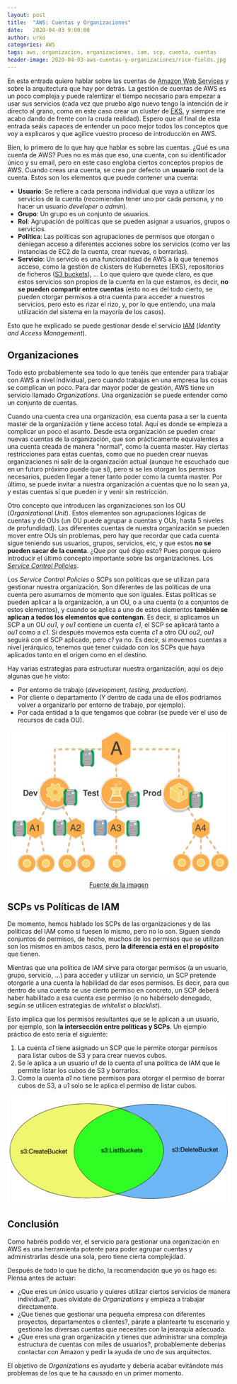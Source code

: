 ```yaml
---
layout: post
title:  "AWS: Cuentas y Organizaciones"
date:   2020-04-03 9:00:00
author: urko
categories: AWS
tags: aws, organizacion, organizaciones, iam, scp, cuenta, cuentas
header-image: 2020-04-03-aws-cuentas-y-organizaciones/rice-fields.jpg
---
```

En esta entrada quiero hablar sobre las cuentas de [Amazon Web Services](https://aws.amazon.com/) y sobre la arquitectura que hay por detrás. La gestión de cuentas de AWS es un poco compleja y puede ralentizar el tiempo necesario para empezar a usar sus servicios (cada vez que pruebo algo nuevo tengo la intención de ir directo al grano, como en este caso crear un cluster de [EKS](https://aws.amazon.com/eks/), y siempre me acabo dando de frente con la cruda realidad). Espero que al final de esta entrada seáis capaces de entender un poco mejor todos los conceptos que voy a explicaros y que agilice vuestro proceso de introducción en AWS.

Bien, lo primero de lo que hay que hablar es sobre las cuentas. ¿Qué es una cuenta de AWS? Pues no es más que eso, una cuenta, con su identificador único y su email, pero en este caso engloba ciertos conceptos propios de AWS. Cuando creas una cuenta, se crea por defecto un **usuario** root de la cuenta. Estos son los elementos que puede contener una cuenta:

* **Usuario**: Se refiere a cada persona individual que vaya a utilizar los servicios de la cuenta (recomiendan tener uno por cada persona, y no hacer un usuario *developer* o *admin*).
* **Grupo**: Un grupo es un conjunto de usuarios.
* **Rol**: Agrupación de políticas que se pueden asignar a usuarios, grupos o servicios.
* **Política**: Las políticas son agrupaciones de permisos que otorgan o deniegan acceso a diferentes acciones sobre los servicios (como ver las instancias de EC2 de la cuenta, crear nuevas, o borrarlas).
* **Servicio**: Un servicio es una funcionalidad de AWS a la que tenemos acceso, como la gestión de clústers de Kubernetes (EKS), repositorios de ficheros ([S3 buckets](https://aws.amazon.com/s3/)), ... Lo que quiero que quede claro, es que estos servicios son propios de la cuenta en la que estamos, es decir, **no se pueden compartir entre cuentas** (esto no es del todo cierto, se pueden otorgar permisos a otra cuenta para acceder a nuestros servicios, pero esto es rizar el rizo, y, por lo que entiendo, una mala utilización del sistema en la mayoría de los casos).

Esto que he explicado se puede gestionar desde el servicio [IAM](https://aws.amazon.com/iam/) (*Identity and Access Management*).

## Organizaciones

Todo esto probablemente sea todo lo que tenéis que entender para trabajar con AWS a nivel individual, pero cuando trabajas en una empresa las cosas se complican un poco. Para dar mayor poder de gestión, AWS tiene un servicio llamado *Organizations*. Una organización se puede entender como un conjunto de cuentas.

Cuando una cuenta crea una organización, esa cuenta pasa a ser la cuenta master de la organización y tiene acceso total. Aquí es donde se empieza a complicar un poco el asunto. Desde esta organización se pueden crear nuevas cuentas de la organización, que son prácticamente equivalentes a una cuenta creada de manera "normal", como la cuenta master. Hay ciertas restricciones para estas cuentas, como que no pueden crear nuevas organizaciones ni salir de la organización actual (aunque he escuchado que en un futuro próximo puede que sí), pero si se les otorgan los permisos necesarios, pueden llegar a tener tanto poder como la cuenta master. Por último, se puede invitar a nuestra organización a cuentas que no lo sean ya, y estas cuentas sí que pueden ir y venir sin restricción.

Otro concepto que introducen las organizaciones son los OU (*Organizational Unit*). Estos elementos son agrupaciones lógicas de cuentas y de OUs (un OU puede agrupar a cuentas y OUs, hasta 5 niveles de profundidad). Las diferentes cuentas de nuestra organización se pueden mover entre OUs sin problemas, pero hay que recordar que cada cuenta sigue teniendo sus usuarios, grupos, servicios, etc, y que estos **no se pueden sacar de la cuenta**. ¿Que por qué digo esto? Pues porque quiero introducir el último concepto importante sobre las organizaciones. Los [*Service Control Policies*](https://docs.aws.amazon.com/organizations/latest/userguide/orgs_manage_policies_scp.html).

Los *Service Control Policies* o SCPs son políticas que se utilizan para gestionar nuestra organización. Son diferentes de las políticas de una cuenta pero asumamos de momento que son iguales. Estas políticas se pueden aplicar a la organización, a un OU, o a una cuenta (o a conjuntos de estos elementos), y cuando se aplica a uno de estos elementos **también se aplican a todos los elementos que contengan**. Es decir, si aplicamos un SCP a un OU *ou1*, y *ou1* contiene un cuenta *c1*, el SCP se aplicará tanto a *ou1* como a *c1*. Si después movemos esta cuenta *c1* a otro OU *ou2*, *ou1* seguirá con el SCP aplicado, pero *c1* ya no. Es decir, si movemos cuentas a nivel jerárquico, tenemos que tener cuidado con los SCPs que haya aplicados tanto en el origen como en el destino.

Hay varias estrategias para estructurar nuestra organización, aquí os dejo algunas que he visto:

* Por entorno de trabajo (*development, testing, production*).
* Por cliente o departamento (Y dentro de cada una de ellos podríamos volver a organizarlo por entorno de trabajo, por ejemplo).
* Por cada entidad a la que tengamos que cobrar (se puede ver el uso de recursos de cada OU).

<p align="center">
    <img src="/assets/images/2020-04-03-aws-cuentas-y-organizaciones/OrganizationHierarchy.png"/>
</p>

<a href="https://es.slideshare.net/AmazonWebServices/wrangling-multiple-aws-accounts-with-aws-organizations-79796025" target="_blank" style="text-align: center; display: block;">Fuente de la imagen</a>

## SCPs vs Políticas de IAM

De momento, hemos hablado los SCPs de las organizaciones y de las políticas del IAM como si fuesen lo mismo, pero no lo son. Siguen siendo conjuntos de permisos, de hecho, muchos de los permisos que se utilizan son los mismos en ambos casos, pero **la diferencia está en el propósito** que tienen.

Mientras que una política de IAM sirve para otorgar permisos (a un usuario, grupo, servicio, ...) para acceder y utilizar un servicio, un SCP pretende otorgarle a una cuenta la habilidad de dar esos permisos. Es decir, para que dentro de una cuenta se use cierto permiso en concreto, un SCP deberá haber habilitado a esa cuenta ese permiso (o no habérselo denegado, según se utilicen estrategias de *whitelist* o *blacklist*).

Esto implica que los permisos resultantes que se le aplican a un usuario, por ejemplo, son **la intersección entre políticas y SCPs**. Un ejemplo práctico de esto sería el siguiente:

1. La cuenta *c1* tiene asignado un SCP que le permite otorgar permisos para listar cubos de S3 y para crear nuevos cubos.
2. Se le aplica a un usuario *u1* de la cuenta *a1* una política de IAM que le permite listar los cubos de S3 y borrarlos.
3. Como la cuenta *a1* no tiene permisos para otorgar el permiso de borrar cubos de S3, a *u1* solo se le aplica el permiso de listar cubos.

<p align="center">
    <img src="/assets/images/2020-04-03-aws-cuentas-y-organizaciones/SCPvsIAM.png">
</p>

## Conclusión

Como habréis podido ver, el servicio para gestionar una organización en AWS es una herramienta potente para poder agrupar cuentas y administrarlas desde una sola, pero tiene cierta complejidad.

Después de todo lo que he dicho, la recomendación que yo os hago es: Piensa antes de actuar:
* ¿Que eres un único usuario y quieres utilizar ciertos servicios de manera individual?, pues olvidate de *Organizations* y empieza a trabajar directamente.
* ¿Que tienes que gestionar una pequeña empresa con diferentes proyectos, departamentos o clientes?, párate a plantearte tu escenario y gestiona las diversas cuentas que necesites con la jerarquía adecuada.
* ¿Que eres una gran organización y tienes que administrar una compleja estructura de cuentas con miles de usuarios?, probablemente deberías contactar con Amazon y pedir la ayuda de uno de sus arquitectos. 

El objetivo de *Organizations* es ayudarte y debería acabar evitándote más problemas de los que te ha causado en un primer momento. 
